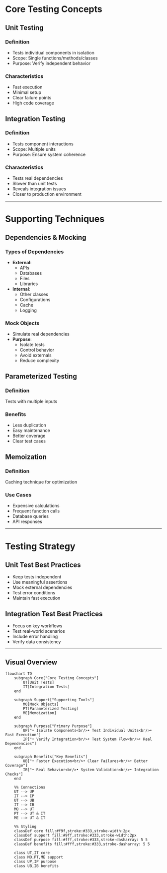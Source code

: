 # Core Testing Concepts

## Unit Testing
### Definition
- Tests individual components in isolation
- Scope: Single functions/methods/classes
- Purpose: Verify independent behavior

### Characteristics
- Fast execution
- Minimal setup
- Clear failure points
- High code coverage

## Integration Testing
### Definition
- Tests component interactions
- Scope: Multiple units
- Purpose: Ensure system coherence

### Characteristics
- Tests real dependencies
- Slower than unit tests
- Reveals integration issues
- Closer to production environment

---

# Supporting Techniques

## Dependencies & Mocking
### Types of Dependencies
- **External**:
  - APIs
  - Databases
  - Files
  - Libraries
- **Internal**:
  - Other classes
  - Configurations
  - Cache
  - Logging

### Mock Objects
- Simulate real dependencies
- **Purpose**:
  - Isolate tests
  - Control behavior
  - Avoid externals
  - Reduce complexity

## Parameterized Testing
### Definition
Tests with multiple inputs

### Benefits
- Less duplication
- Easy maintenance
- Better coverage
- Clear test cases

## Memoization
### Definition
Caching technique for optimization

### Use Cases
- Expensive calculations
- Frequent function calls
- Database queries
- API responses

---

# Testing Strategy

## Unit Test Best Practices
- Keep tests independent
- Use meaningful assertions
- Mock external dependencies
- Test error conditions
- Maintain fast execution

## Integration Test Best Practices
- Focus on key workflows
- Test real-world scenarios
- Include error handling
- Verify data consistency

---

## Visual Overview
```mermaid
flowchart TD
    subgraph Core["Core Testing Concepts"]
        UT[Unit Tests]
        IT[Integration Tests]
    end
    
    subgraph Support["Supporting Tools"]
        MO[Mock Objects]
        PT[Parameterized Testing]
        ME[Memoization]
    end
    
    subgraph Purpose["Primary Purpose"]
        UP["• Isolate Components<br/>• Test Individual Units<br/>• Fast Execution"]
        IP["• Verify Integration<br/>• Test System Flow<br/>• Real Dependencies"]
    end
    
    subgraph Benefits["Key Benefits"]
        UB["• Faster Execution<br/>• Clear Failures<br/>• Better Coverage"]
        IB["• Real Behavior<br/>• System Validation<br/>• Integration Checks"]
    end
    
    %% Connections
    UT --> UP
    IT --> IP
    UT --> UB
    IT --> IB
    MO --> UT
    PT --> UT & IT
    ME --> UT & IT
    
    %% Styling
    classDef core fill:#f9f,stroke:#333,stroke-width:2px
    classDef support fill:#9ff,stroke:#333,stroke-width:2px
    classDef purpose fill:#fff,stroke:#333,stroke-dasharray: 5 5
    classDef benefits fill:#fff,stroke:#333,stroke-dasharray: 5 5
    
    class UT,IT core
    class MO,PT,ME support
    class UP,IP purpose
    class UB,IB benefits